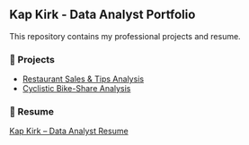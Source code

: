 ## Kap Kirk - Data Analyst Portfolio  
This repository contains my professional projects and resume.  

### 📂 Projects  
- [Restaurant Sales & Tips Analysis](https://kapkirk-analytics.github.io/restaurant-sales-analysis/)  
- [Cyclistic Bike-Share Analysis](https://kapkirk-analytics.github.io/Cyclistic-Bike-Study/)  

### 📄 Resume  
[Kap Kirk – Data Analyst Resume](https://github.com/KapKirk-analytics/KapKirk-Portfolio/blob/main/Kap%20Kirk%20Resume%20(1).pdf)  
